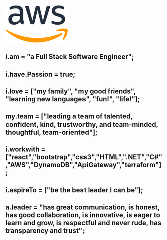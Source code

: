 

[<img src="Images\Amazon_Logo.png" alt="aws logo" width="200"/>](Images\Amazon_Logo.png)

## i.am = "a Full Stack Software Engineer";

## i.have.Passion = true;

## i.love = ["my family", "my good friends", "learning new languages", "fun!", "life!"];

## my.team = ["leading a team of talented, confident, kind, trustworthy, and team-minded, thoughtful, team-oriented"];

## i.workwith = ["react","bootstrap","css3","HTML",".NET","C#","AWS","DynamoDB","ApiGateway","terraform"];

## i.aspireTo = ["be the best leader I can be"];

## a.leader = "has great communication, is honest, has good collaboration, is innovative, is eager to learn and grow, is respectful and never rude, has transparency and trust";
